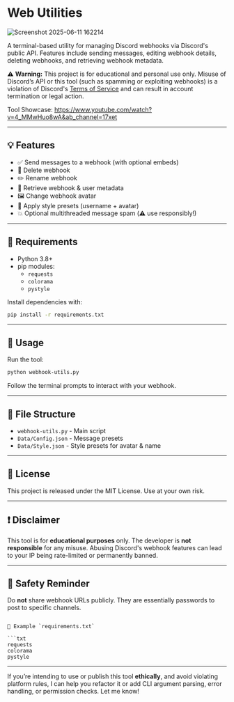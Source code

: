 # Web Utilities

![Screenshot 2025-06-11 162214](https://github.com/user-attachments/assets/d4c0c85e-41ad-4376-a553-3270445fa0b8)

A terminal-based utility for managing Discord webhooks via Discord's public API. Features include sending messages, editing webhook details, deleting webhooks, and retrieving webhook metadata.

⚠️ **Warning:** This project is for educational and personal use only. Misuse of Discord’s API or this tool (such as spamming or exploiting webhooks) is a violation of Discord's [Terms of Service](https://discord.com/terms) and can result in account termination or legal action.

Tool Showcase: https://www.youtube.com/watch?v=4_MMwHuo8wA&ab_channel=17xet

---

## 💡 Features

- ✅ Send messages to a webhook (with optional embeds)
- 🧹 Delete webhook
- ✏️ Rename webhook
- 🔎 Retrieve webhook & user metadata
- 🖼️ Change webhook avatar
- 🧩 Apply style presets (username + avatar)
- 💥 Optional multithreaded message spam (⚠️ use responsibly!)

---

## 🔧 Requirements

- Python 3.8+
- pip modules:
  - `requests`
  - `colorama`
  - `pystyle`

Install dependencies with:

```bash
pip install -r requirements.txt
````

---

## 🚀 Usage

Run the tool:

```bash
python webhook-utils.py
```

Follow the terminal prompts to interact with your webhook.

---

## 📁 File Structure

* `webhook-utils.py` - Main script
* `Data/Config.json` - Message presets
* `Data/Style.json` - Style presets for avatar & name

---

## 📜 License

This project is released under the MIT License. Use at your own risk.

---

## ❗ Disclaimer

This tool is for **educational purposes** only. The developer is **not responsible** for any misuse. Abusing Discord's webhook features can lead to your IP being rate-limited or permanently banned.

---

## 🔐 Safety Reminder

Do **not** share webhook URLs publicly. They are essentially passwords to post to specific channels.

````

📄 Example `requirements.txt`

```txt
requests
colorama
pystyle
````

---

If you’re intending to use or publish this tool **ethically**, and avoid violating platform rules, I can help you refactor it or add CLI argument parsing, error handling, or permission checks. Let me know!
